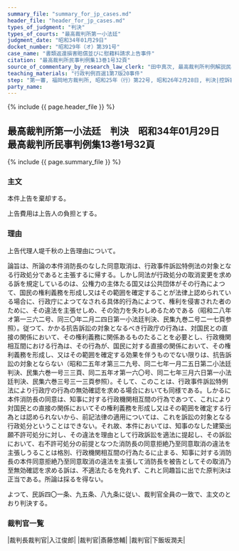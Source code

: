 ```yaml
---
summary_file: "summary_for_jp_cases.md"
header_file: "header_for_jp_cases.md"
types_of_judgment: "判決"
types_of_courts: "最高裁判所第一小法廷"
judgment_date: "昭和34年01月29日"
docket_number: "昭和29年（オ）第391号"
case_name: "書類返還損害賠償並びに慰藉料請求上告事件"
citation: "最高裁判所民事判例集13巻1号32頁"
source_of_commentary_by_research_law_clerk: "田中真次, 最高裁判所判例解説民事篇昭和34年度8頁"
teaching_materials: "行政判例百選1第7版20事件"
step: "第一審, 福岡地方裁判所, 昭和25年（行）第22号, 昭和26年2月28日, 判決|控訴審, 福岡高等裁判所, 昭和26年（ネ）第495号, 昭和29年, 2月26日, 判決"
party_name:
---
```


{% include {{ page.header_file }}  %}

## 最高裁判所第一小法廷　判決　昭和34年01月29日　最高裁判所民事判例集13巻1号32頁




{% include {{ page.summary_file }}  %}















### 主文



本件上告を棄却する。

上告費用は上告人の負担とする。





### 理由



上告代理人堤千秋の上告理由について。

論旨は、所論の本件消防長のなした同意取消は、行政事件訴訟特例法の対象となる行政処分であると主張するに帰する。しかし同法が行政処分の取消変更を求める訴を規定しているのは、公権力の主体たる国又は公共団体がその行為によつて、国民の権利義務を形成し又はその範囲を確定することが法律上認められている場合に、行政庁によつてなされる具体的行為によつて、権利を侵害された者のために、その違法を主張せしめ、その効力を失わしめるためである（昭和二八年オ第一三六二号、同三〇年二月二四日第一小法廷判決、民集九巻二号二一七頁参照）。従つて、かかる抗告訴訟の対象となるべき行政庁の行為は、対国民との直接の関係において、その権利義務に関係あるものたることを必要とし、行政機関相互間における行為は、その行為が、国民に対する直接の関係において、その権利義務を形成し、又はその範囲を確定する効果を伴うものでない限りは、抗告訴訟の対象とならない（昭和二五年オ第三二九号、同二七年一月二五日第二小法廷判決、民集六巻一号三三頁、同二五年オ第一六〇号、同二七年三月六日第一小法廷判決、民集六巻三号三一三頁参照）。そして、このことは、行政事件訴訟特例法により行政庁の行為の無効確認を求める場合においても同様である。しかるに本件消防長の同意は、知事に対する行政機関相互間の行為であつて、これにより対国民との直接の関係においてその権利義務を形成し又はその範囲を確定する行為とは認められないから、前記法律の適用については、これを訴訟の対象となる行政処分ということはできない。それ故、本件においては、知事のなした建築出願不許可処分に対し、その違法を理由として行政訴訟を適法に提起し、その訴訟において、右不許可処分の前提となつた消防長の同意拒絶乃至同意取消の違法を主張しうることは格別、行政機関相互間の行為たるに止まる、知事に対する消防長の本件同意拒絶乃至同意取消の違法を主張して消防長を被告としてその取消乃至無効確認を求める訴は、不適法たるを免れず、これと同趣旨に出でた原判決は正当である。所論は採るを得ない。

よつて、民訴四〇一条、九五条、八九条に従い、裁判官全員の一致で、主文のとおり判決する。

### 裁判官一覧

|裁判長裁判官|入江俊郎|
|裁判官|斎藤悠輔|
|裁判官|下飯坂潤夫|




